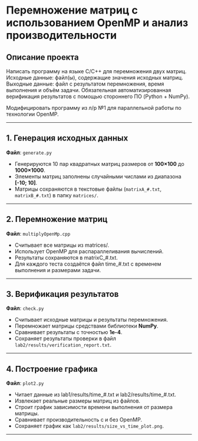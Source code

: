 # Перемножение матриц с использованием OpenMP и анализ производительности

## Описание проекта
Написать программу на языке C/C++ для перемножения двух матриц.
Исходные данные: файл(ы), содержащие значения исходных матриц.
Выходные данные: файл с результатом перемножения, время выполнения и объём задачи.
Обязательная автоматизированная верификация результатов с помощью стороннего ПО (Python + NumPy).

Модифицировать программу из л/р №1 для параллельной работы по технологии OpenMP.

---

## 1. Генерация исходных данных

**Файл**: `generate.py`

- Генерируются 10 пар квадратных матриц размеров от **100×100** до **1000×1000**.
- Элементы матриц заполнены случайными числами из диапазона **[-10; 10]**.
- Матрицы сохраняются в текстовые файлы (`matrixA_#.txt`, `matrixB_#.txt`) в папку `matrices/`.

---

## 2. Перемножение матриц

**Файл**: `multiplyOpenMp.cpp`

- Считывает все матрицы из matrices/.
- Использует OpenMP для распараллеливания вычислений.
- Результаты сохраняются в matrixC_#.txt.
- Для каждого теста создаётся файл time_#.txt с временем выполнения и размерами задачи.

---

## 3. Верификация результатов

**Файл**: `check.py`

- Считывает исходные матрицы и результаты перемножения.
- Перемножает матрицы средствами библиотеки **NumPy**.
- Сравнивает результаты с точностью **1e-4**.
- Сохраняет результаты проверки в файл `lab2/results/verification_report.txt`.

---

## 4. Построение графика

**Файл**: `plot2.py`

- Читает данные из lab1/results/time_#.txt и lab2/results/time_#.txt.
- Извлекает реальные размеры матриц из файлов.
- Строит график зависимости времени выполнения от размера матрицы.
- Сравнивает производительность с и без OpenMP.
- Сохраняет график как `lab2/results/size_vs_time_plot.png`.

---



